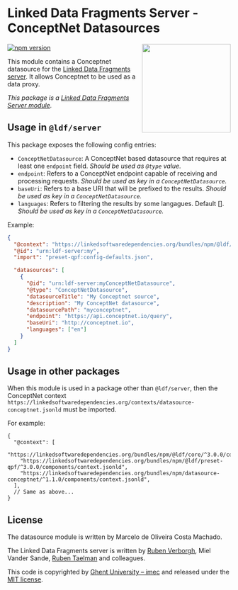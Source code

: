 # Linked Data Fragments Server - ConceptNet Datasources
<img src="http://linkeddatafragments.org/images/logo.svg" width="200" align="right" alt="" />

[![npm version](https://badge.fury.io/js/%40ldf%2Fdatasource-conceptnet.svg)](https://www.npmjs.com/package/datasource-conceptnet)


This module contains a Conceptnet datasource for the [Linked Data Fragments server](https://github.com/LinkedDataFragments/Server.js).
It allows Conceptnet to be used as a data proxy.

_This package is a [Linked Data Fragments Server module](https://github.com/LinkedDataFragments/Server.js/)._

## Usage in `@ldf/server`

This package exposes the following config entries:
* `ConceptNetDatasource`: A ConceptNet based datasource that requires at least one `endpoint` field. _Should be used as `@type` value._
* `endpoint`: Refers to a ConceptNet endpoint capable of receiving and processing requests. _Should be used as key in a `ConceptNetDatasource`._
*  `baseUri`: Refers to a base URI that will be prefixed to the results. _Should be used as key in a `ConceptNetDatasource`._
* `languages`: Refers to filtering the results by some langagues. Default []. _Should be used as key in a `ConceptNetDatasource`._

Example:
```json
{
  "@context": "https://linkedsoftwaredependencies.org/bundles/npm/@ldf/server/^3.0.0/components/context.jsonld",
  "@id": "urn:ldf-server:my",
  "import": "preset-qpf:config-defaults.json",

  "datasources": [
    {
      "@id": "urn:ldf-server:myConceptNetDatasource",
      "@type": "ConceptNetDatasource",
      "datasourceTitle": "My Conceptnet source",
      "description": "My ConceptNet datasource",
      "datasourcePath": "myconceptnet",
      "endpoint": "https://api.conceptnet.io/query", 
      "baseUri": "http://conceptnet.io",
      "languages": ["en"]
    }
  ]
}
```

## Usage in other packages

When this module is used in a package other than `@ldf/server`,
then the ConceptNet context `https://linkedsoftwaredependencies.org/contexts/datasource-conceptnet.jsonld` must be imported.

For example:
```
{
  "@context": [
    "https://linkedsoftwaredependencies.org/bundles/npm/@ldf/core/^3.0.0/components/context.jsonld",
    "https://linkedsoftwaredependencies.org/bundles/npm/@ldf/preset-qpf/^3.0.0/components/context.jsonld",
    "https://linkedsoftwaredependencies.org/bundles/npm/datasource-conceptnet/^1.1.0/components/context.jsonld",
  ],
  // Same as above...
}
```

## License

The datasource module is written by Marcelo de Oliveira Costa Machado.

The Linked Data Fragments server is written by [Ruben Verborgh](https://ruben.verborgh.org/), Miel Vander Sande, [Ruben Taelman](https://www.rubensworks.net/) and colleagues.

This code is copyrighted by [Ghent University – imec](http://idlab.ugent.be/)
and released under the [MIT license](http://opensource.org/licenses/MIT).
